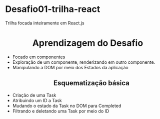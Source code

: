 # Desafio01-trilha-react

Trilha focada inteiramente em React.js

<ul>
 <h1 align="center">Aprendizagem do Desafio</h1>
<li>Focado em componentes</li>
<li>Exploração de um componente, renderizando em outro componente.</li>
<li>Manipulando a DOM por meio dos Estados da aplicação</li>
<ul>
<h2 align="center">Esquematização básica</h2>
</ul>
<li>Criação de uma Task</li>
<li>Atribuindo um ID a Task</li>
<li>Mudando o estado da Task no DOM para Completed</li>
<li>Filtrando e deletando uma Task por meio do ID</li>
</ul>
